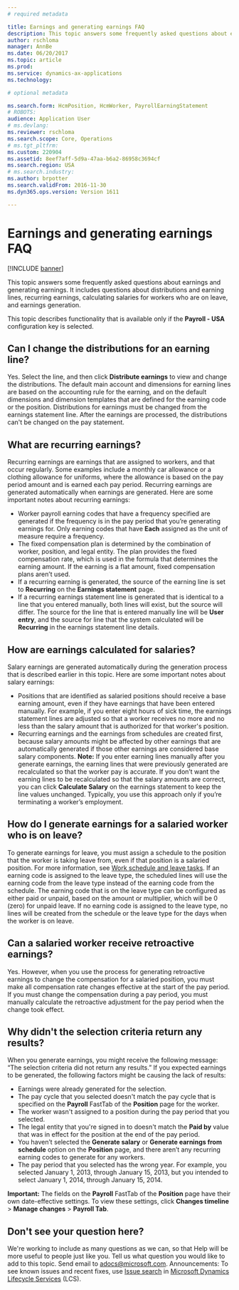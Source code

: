 ```yaml
---
# required metadata

title: Earnings and generating earnings FAQ
description: This topic answers some frequently asked questions about earnings and generating earnings. It includes questions about distributions and earning lines, recurring earnings, calculating salaries for workers who are on leave, and earnings generation. 
author: rschloma
manager: AnnBe
ms.date: 06/20/2017
ms.topic: article
ms.prod: 
ms.service: dynamics-ax-applications
ms.technology: 

# optional metadata

ms.search.form: HcmPosition, HcmWorker, PayrollEarningStatement
# ROBOTS: 
audience: Application User
# ms.devlang: 
ms.reviewer: rschloma
ms.search.scope: Core, Operations
# ms.tgt_pltfrm: 
ms.custom: 220904
ms.assetid: 8eef7aff-5d9a-47aa-b6a2-86958c3694cf
ms.search.region: USA
# ms.search.industry: 
ms.author: brpotter
ms.search.validFrom: 2016-11-30
ms.dyn365.ops.version: Version 1611

---
```


# Earnings and generating earnings FAQ

[!INCLUDE [banner](../../includes/banner.md)]

This topic answers some frequently asked questions about earnings and generating earnings. It includes questions about distributions and earning lines, recurring earnings, calculating salaries for workers who are on leave, and earnings generation. 

This topic describes functionality that is available only if the **Payroll - USA** configuration key is selected.

## Can I change the distributions for an earning line?
Yes. Select the line, and then click **Distribute earnings** to view and change the distributions. The default main account and dimensions for earning lines are based on the accounting rule for the earning, and on the default dimensions and dimension templates that are defined for the earning code or the position. Distributions for earnings must be changed from the earnings statement line. After the earnings are processed, the distributions can't be changed on the pay statement.

## What are recurring earnings?
Recurring earnings are earnings that are assigned to workers, and that occur regularly. Some examples include a monthly car allowance or a clothing allowance for uniforms, where the allowance is based on the pay period amount and is earned each pay period. Recurring earnings are generated automatically when earnings are generated. Here are some important notes about recurring earnings:

-   Worker payroll earning codes that have a frequency specified are generated if the frequency is in the pay period that you’re generating earnings for. Only earning codes that have **Each** assigned as the unit of measure require a frequency.
-   The fixed compensation plan is determined by the combination of worker, position, and legal entity. The plan provides the fixed compensation rate, which is used in the formula that determines the earning amount. If the earning is a flat amount, fixed compensation plans aren’t used.
-   If a recurring earning is generated, the source of the earning line is set to **Recurring** on the **Earnings statement** page.
-   If a recurring earnings statement line is generated that is identical to a line that you entered manually, both lines will exist, but the source will differ. The source for the line that is entered manually line will be **User entry**, and the source for line that the system calculated will be **Recurring** in the earnings statement line details.

## How are earnings calculated for salaries?
Salary earnings are generated automatically during the generation process that is described earlier in this topic. Here are some important notes about salary earnings:

-   Positions that are identified as salaried positions should receive a base earning amount, even if they have earnings that have been entered manually. For example, if you enter eight hours of sick time, the earnings statement lines are adjusted so that a worker receives no more and no less than the salary amount that is authorized for that worker's position.
-   Recurring earnings and the earnings from schedules are created first, because salary amounts might be affected by other earnings that are automatically generated if those other earnings are considered base salary components. **Note:** If you enter earning lines manually after you generate earnings, the earning lines that were previously generated are recalculated so that the worker pay is accurate. If you don’t want the earning lines to be recalculated so that the salary amounts are correct, you can click **Calculate Salary** on the earnings statement to keep the line values unchanged. Typically, you use this approach only if you’re terminating a worker’s employment.

## How do I generate earnings for a salaried worker who is on leave?
To generate earnings for leave, you must assign a schedule to the position that the worker is taking leave from, even if that position is a salaried position. For more information, see [Work schedule and leave tasks](noam-usa-work-schedule-leave-tasks.md). If an earning code is assigned to the leave type, the scheduled lines will use the earning code from the leave type instead of the earning code from the schedule. The earning code that is on the leave type can be configured as either paid or unpaid, based on the amount or multiplier, which will be 0 (zero) for unpaid leave. If no earning code is assigned to the leave type, no lines will be created from the schedule or the leave type for the days when the worker is on leave.

## Can a salaried worker receive retroactive earnings?
Yes. However, when you use the process for generating retroactive earnings to change the compensation for a salaried position, you must make all compensation rate changes effective at the start of the pay period. If you must change the compensation during a pay period, you must manually calculate the retroactive adjustment for the pay period when the change took effect.

## Why didn't the selection criteria return any results?
When you generate earnings, you might receive the following message: “The selection criteria did not return any results.” If you expected earnings to be generated, the following factors might be causing the lack of results:

-   Earnings were already generated for the selection.
-   The pay cycle that you selected doesn't match the pay cycle that is specified on the **Payroll** FastTab of the **Position** page for the worker.
-   The worker wasn't assigned to a position during the pay period that you selected.
-   The legal entity that you're signed in to doesn't match the **Paid by** value that was in effect for the position at the end of the pay period.
-   You haven’t selected the **Generate salary** or **Generate earnings from schedule** option on the **Position** page, and there aren’t any recurring earning codes to generate for any workers.
-   The pay period that you selected has the wrong year. For example, you selected January 1, 2013, through January 15, 2013, but you intended to select January 1, 2014, through January 15, 2014.

**Important:** The fields on the **Payroll** FastTab of the **Position** page have their own date-effective settings. To view these settings, click **Changes timeline** &gt; **Manage changes** &gt; **Payroll Tab**.

## Don't see your question here?
We're working to include as many questions as we can, so that Help will be more useful to people just like you. Tell us what question you would like to add to this topic. Send email to <adocs@microsoft.com>. Announcements: To see known issues and recent fixes, use [Issue search](http://go.microsoft.com/fwlink/?LinkID=389258) in [Microsoft Dynamics Lifecycle Services](http://go.microsoft.com/fwlink/?LinkID=306505) (LCS).




